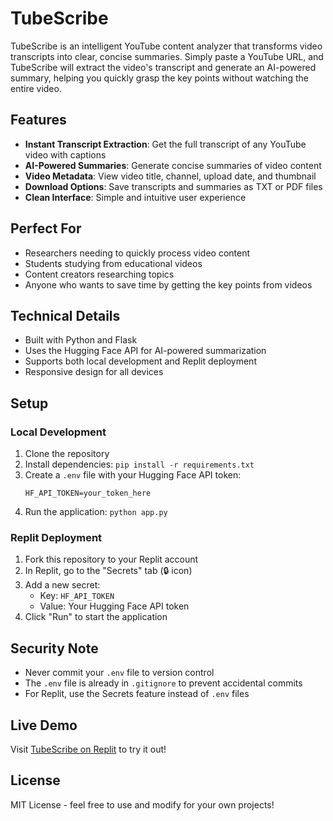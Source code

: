 # TubeScribe

TubeScribe is an intelligent YouTube content analyzer that transforms video transcripts into clear, concise summaries. Simply paste a YouTube URL, and TubeScribe will extract the video's transcript and generate an AI-powered summary, helping you quickly grasp the key points without watching the entire video.

## Features

- **Instant Transcript Extraction**: Get the full transcript of any YouTube video with captions
- **AI-Powered Summaries**: Generate concise summaries of video content
- **Video Metadata**: View video title, channel, upload date, and thumbnail
- **Download Options**: Save transcripts and summaries as TXT or PDF files
- **Clean Interface**: Simple and intuitive user experience

## Perfect For

- Researchers needing to quickly process video content
- Students studying from educational videos
- Content creators researching topics
- Anyone who wants to save time by getting the key points from videos

## Technical Details

- Built with Python and Flask
- Uses the Hugging Face API for AI-powered summarization
- Supports both local development and Replit deployment
- Responsive design for all devices

## Setup

### Local Development
1. Clone the repository
2. Install dependencies: `pip install -r requirements.txt`
3. Create a `.env` file with your Hugging Face API token:
   ```
   HF_API_TOKEN=your_token_here
   ```
4. Run the application: `python app.py`

### Replit Deployment
1. Fork this repository to your Replit account
2. In Replit, go to the "Secrets" tab (🔒 icon)
3. Add a new secret:
   - Key: `HF_API_TOKEN`
   - Value: Your Hugging Face API token
4. Click "Run" to start the application

## Security Note
- Never commit your `.env` file to version control
- The `.env` file is already in `.gitignore` to prevent accidental commits
- For Replit, use the Secrets feature instead of `.env` files

## Live Demo

Visit [TubeScribe on Replit](https://tubescribe.YOUR_USERNAME.repl.co) to try it out!

## License

MIT License - feel free to use and modify for your own projects! 
